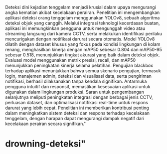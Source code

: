 Deteksi dini kejadian tenggelam menjadi krusial dalam upaya mengurangi angka kematian akibat kecelakaan perairan. Penelitian ini mengembangkan aplikasi deteksi orang tenggelam menggunakan YOLOv8, sebuah algoritma deteksi objek yang canggih. Melalui integrasi teknologi kecerdasan buatan, aplikasi ini memungkinkan pengguna untuk mengunggah video atau streaming langsung dari kamera CCTV, serta melakukan identifikasi perilaku mencurigakan dengan notifikasi darurat secara otomatis. Model YOLOv8 dilatih dengan dataset khusus yang fokus pada kondisi lingkungan di kolam renang, menghasilkan kinerja dengan mAP50 sebesar 0.804 dan mAP50-95 sebesar 0.518, menunjukkan tingkat akurasi yang baik dalam deteksi objek. Evaluasi model menggunakan metrik presisi, recall, dan mAP50 menunjukkan peningkatan kinerja selama pelatihan. Pengujian blackbox terhadap aplikasi menunjukkan bahwa semua skenario pengujian, termasuk login, manajemen admin, deteksi dan visualisasi data, serta pengiriman notifikasi, berhasil dilaksanakan tanpa kendala signifikan. Antarmuka pengguna intuitif dan responsif, memastikan kesesuaian aplikasi untuk digunakan dalam lingkungan produksi. Saran untuk pengembangan selanjutnya meliputi peningkatan integrasi dengan berbagai jenis CCTV, perluasan dataset, dan optimalisasi notifikasi real-time untuk respons darurat yang lebih cepat. Penelitian ini memberikan kontribusi penting dalam meningkatkan sistem deteksi dan respons terhadap kecelakaan tenggelam, dengan harapan dapat mengurangi dampak negatif dari kecelakaan perairan secara signifikan."
# drowning-deteksi" 

